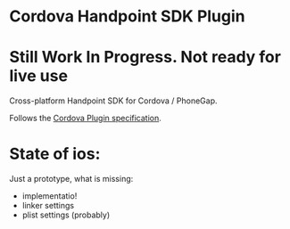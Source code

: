 # Cordova Handpoint SDK Plugin
# Still Work In Progress. Not ready for live use

Cross-platform Handpoint SDK for Cordova / PhoneGap.

Follows the [Cordova Plugin specification](https://cordova.apache.org/docs/en/latest/guide/hybrid/plugins/index.html).

# State of ios:
Just a prototype, what is missing:
* implementatio!
* linker settings
* plist settings (probably)